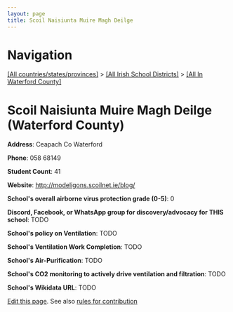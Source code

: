 ```yaml
---
layout: page
title: Scoil Naisiunta Muire Magh Deilge
---
```

# Navigation

[[All countries/states/provinces]](../../..) > [[All Irish School Districts]](../..) > [[All In Waterford County]](..)

# Scoil Naisiunta Muire Magh Deilge (Waterford County)

**Address**: Ceapach Co Waterford

**Phone**: 058 68149

**Student Count**: 41

**Website**: <http://modeligons.scoilnet.ie/blog/>

**School's overall airborne virus protection grade (0-5)**: 0

**Discord, Facebook, or WhatsApp group for discovery/advocacy for THIS school**: TODO

**School's policy on Ventilation**: TODO

**School's Ventilation Work Completion**: TODO

**School's Air-Purification**: TODO

**School's CO2 monitoring to actively drive ventilation and filtration**: TODO

**School's Wikidata URL**: TODO


[Edit this page](https://github.com/ventilate-schools/Ireland/edit/main/./Waterford_County/Scoil_Naisiunta_Muire_Magh_Deilge.md). See also [rules for contribution](../../../contribution-rules/)